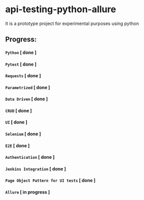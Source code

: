 # api-testing-python-allure
It is a prototype project for experimental purposes using python

## Progress:
#### `Python` [ done ]
#### `Pytest` [ done ]
#### `Requests` [ done ]
#### `Parametrized` [ done ]
#### `Data Driven` [ done ]
#### `CRUD` [ done ]
#### `UI` [ done ]
#### `Selenium` [ done ]
#### `E2E` [ done ]
#### `Authentication` [ done ]
#### `Jenkins Integration` [ done ]
#### `Page Object Pattern for UI tests` [ done ]
#### `Allure` [ in progress ]
